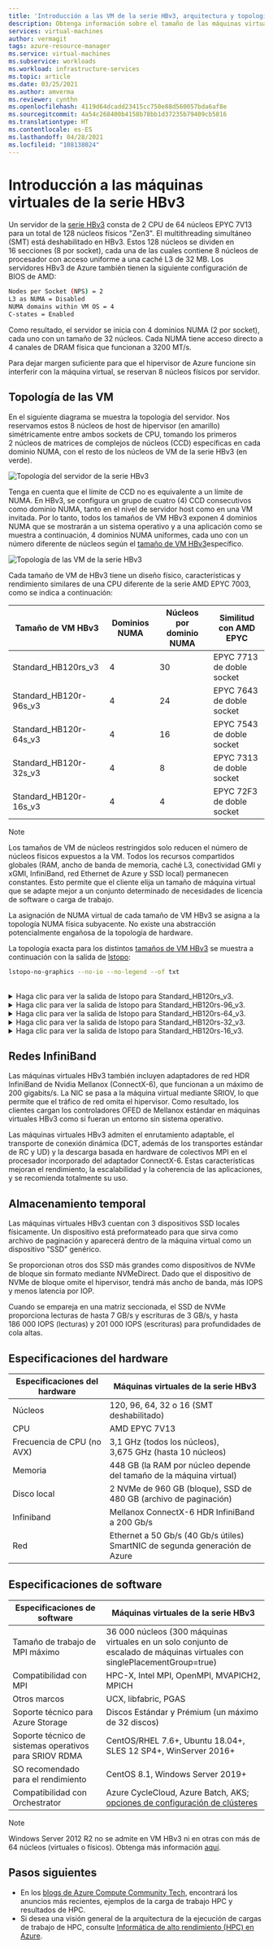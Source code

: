 ```yaml
---
title: 'Introducción a las VM de la serie HBv3, arquitectura y topología: Azure Virtual Machines | Microsoft Docs'
description: Obtenga información sobre el tamaño de las máquinas virtuales de la serie HBv3 en Azure.
services: virtual-machines
author: vermagit
tags: azure-resource-manager
ms.service: virtual-machines
ms.subservice: workloads
ms.workload: infrastructure-services
ms.topic: article
ms.date: 03/25/2021
ms.author: amverma
ms.reviewer: cynthn
ms.openlocfilehash: 4119d64dcadd23415cc750e88d560057bda6af8e
ms.sourcegitcommit: 4a54c268400b4158b78bb1d37235b79409cb5816
ms.translationtype: HT
ms.contentlocale: es-ES
ms.lasthandoff: 04/28/2021
ms.locfileid: "108138024"
---
```

# <a name="hbv3-series-virtual-machine-overview"></a>Introducción a las máquinas virtuales de la serie HBv3 

Un servidor de la [serie HBv3](../../hbv3-series.md) consta de 2 CPU de 64 núcleos EPYC 7V13 para un total de 128 núcleos físicos "Zen3". El multithreading simultáneo (SMT) está deshabilitado en HBv3. Estos 128 núcleos se dividen en 16 secciones (8 por socket), cada una de las cuales contiene 8 núcleos de procesador con acceso uniforme a una caché L3 de 32 MB. Los servidores HBv3 de Azure también tienen la siguiente configuración de BIOS de AMD:

```bash
Nodes per Socket (NPS) = 2
L3 as NUMA = Disabled
NUMA domains within VM OS = 4
C-states = Enabled
```

Como resultado, el servidor se inicia con 4 dominios NUMA (2 por socket), cada uno con un tamaño de 32 núcleos. Cada NUMA tiene acceso directo a 4 canales de DRAM física que funcionan a 3200 MT/s.

Para dejar margen suficiente para que el hipervisor de Azure funcione sin interferir con la máquina virtual, se reservan 8 núcleos físicos por servidor.

## <a name="vm-topology"></a>Topología de las VM

En el siguiente diagrama se muestra la topología del servidor. Nos reservamos estos 8 núcleos de host de hipervisor (en amarillo) simétricamente entre ambos sockets de CPU, tomando los primeros 2 núcleos de matrices de complejos de núcleos (CCD) específicas en cada dominio NUMA, con el resto de los núcleos de VM de la serie HBv3 (en verde).

![Topología del servidor de la serie HBv3](./media/architecture/hbv3/hbv3-topology-server.png)

Tenga en cuenta que el límite de CCD no es equivalente a un límite de NUMA. En HBv3, se configura un grupo de cuatro (4) CCD consecutivos como dominio NUMA, tanto en el nivel de servidor host como en una VM invitada. Por lo tanto, todos los tamaños de VM HBv3 exponen 4 dominios NUMA que se mostrarán a un sistema operativo y a una aplicación como se muestra a continuación, 4 dominios NUMA uniformes, cada uno con un número diferente de núcleos según el [tamaño de VM HBv3](../../hbv3-series.md)específico.

![Topología de las VM de la serie HBv3](./media/architecture/hbv3/hbv3-topology-vm.png)

Cada tamaño de VM de HBv3 tiene un diseño físico, características y rendimiento similares de una CPU diferente de la serie AMD EPYC 7003, como se indica a continuación:

| Tamaño de VM HBv3             | Dominios NUMA | Núcleos por dominio NUMA  | Similitud con AMD EPYC         |
|---------------------------------|--------------|------------------------|----------------------------------|
Standard_HB120rs_v3               | 4            | 30                     | EPYC 7713 de doble socket            |
Standard_HB120r-96s_v3            | 4            | 24                     | EPYC 7643 de doble socket            |
Standard_HB120r-64s_v3            | 4            | 16                     | EPYC 7543 de doble socket            |
Standard_HB120r-32s_v3            | 4            | 8                      | EPYC 7313 de doble socket            |
Standard_HB120r-16s_v3            | 4            | 4                      | EPYC 72F3 de doble socket            |

> [!NOTE]
> Los tamaños de VM de núcleos restringidos solo reducen el número de núcleos físicos expuestos a la VM. Todos los recursos compartidos globales (RAM, ancho de banda de memoria, caché L3, conectividad GMI y xGMI, InfiniBand, red Ethernet de Azure y SSD local) permanecen constantes. Esto permite que el cliente elija un tamaño de máquina virtual que se adapte mejor a un conjunto determinado de necesidades de licencia de software o carga de trabajo.

La asignación de NUMA virtual de cada tamaño de VM HBv3 se asigna a la topología NUMA física subyacente. No existe una abstracción potencialmente engañosa de la topología de hardware. 

La topología exacta para los distintos [tamaños de VM HBv3](../../hbv3-series.md) se muestra a continuación con la salida de [lstopo](https://linux.die.net/man/1/lstopo):
```bash
lstopo-no-graphics --no-io --no-legend --of txt
```
<br>
<details>
<summary>Haga clic para ver la salida de lstopo para Standard_HB120rs_v3.</summary>

![Salida de lstopo para la VM HBv3-120](./media/architecture/hbv3/hbv3-120-lstopo.png)
</details>

<details>
<summary>Haga clic para ver la salida de lstopo para Standard_HB120rs-96_v3.</summary>

![Salida de lstopo para la VM HBv3-96](./media/architecture/hbv3/hbv3-96-lstopo.png)
</details>

<details>
<summary>Haga clic para ver la salida de lstopo para Standard_HB120rs-64_v3.</summary>

![Salida de lstopo para la VM HBv3-64](./media/architecture/hbv3/hbv3-64-lstopo.png)
</details>

<details>
<summary>Haga clic para ver la salida de lstopo para Standard_HB120rs-32_v3.</summary>

![Salida de lstopo para la VM HBv3-32](./media/architecture/hbv3/hbv3-32-lstopo.png)
</details>

<details>
<summary>Haga clic para ver la salida de lstopo para Standard_HB120rs-16_v3.</summary>

![Salida de lstopo para la VM HBv3-16](./media/architecture/hbv3/hbv3-16-lstopo.png)
</details>

## <a name="infiniband-networking"></a>Redes InfiniBand
Las máquinas virtuales HBv3 también incluyen adaptadores de red HDR InfiniBand de Nvidia Mellanox (ConnectX-6), que funcionan a un máximo de 200 gigabits/s. La NIC se pasa a la máquina virtual mediante SRIOV, lo que permite que el tráfico de red omita el hipervisor. Como resultado, los clientes cargan los controladores OFED de Mellanox estándar en máquinas virtuales HBv3 como si fueran un entorno sin sistema operativo.

Las máquinas virtuales HBv3 admiten el enrutamiento adaptable, el transporte de conexión dinámica (DCT, además de los transportes estándar de RC y UD) y la descarga basada en hardware de colectivos MPI en el procesador incorporado del adaptador ConnectX-6. Estas características mejoran el rendimiento, la escalabilidad y la coherencia de las aplicaciones, y se recomienda totalmente su uso.

## <a name="temporary-storage"></a>Almacenamiento temporal
Las máquinas virtuales HBv3 cuentan con 3 dispositivos SSD locales físicamente. Un dispositivo está preformateado para que sirva como archivo de paginación y aparecerá dentro de la máquina virtual como un dispositivo "SSD" genérico.

Se proporcionan otros dos SSD más grandes como dispositivos de NVMe de bloque sin formato mediante NVMeDirect. Dado que el dispositivo de NVMe de bloque omite el hipervisor, tendrá más ancho de banda, más IOPS y menos latencia por IOP.

Cuando se empareja en una matriz seccionada, el SSD de NVMe proporciona lecturas de hasta 7 GB/s y escrituras de 3 GB/s, y hasta 186 000 IOPS (lecturas) y 201 000 IOPS (escrituras) para profundidades de cola altas.

## <a name="hardware-specifications"></a>Especificaciones del hardware 

| Especificaciones del hardware          | Máquinas virtuales de la serie HBv3              |
|----------------------------------|----------------------------------|
| Núcleos                            | 120, 96, 64, 32 o 16 (SMT deshabilitado)               | 
| CPU                              | AMD EPYC 7V13                   | 
| Frecuencia de CPU (no AVX)          | 3,1 GHz (todos los núcleos), 3,675 GHz (hasta 10 núcleos)    | 
| Memoria                           | 448 GB (la RAM por núcleo depende del tamaño de la máquina virtual)         | 
| Disco local                       | 2 NVMe de 960 GB (bloque), SSD de 480 GB (archivo de paginación) | 
| Infiniband                       | Mellanox ConnectX-6 HDR InfiniBand a 200 Gb/s | 
| Red                          | Ethernet a 50 Gb/s (40 Gb/s útiles) SmartNIC de segunda generación de Azure | 

## <a name="software-specifications"></a>Especificaciones de software 

| Especificaciones de software        | Máquinas virtuales de la serie HBv3                                            | 
|--------------------------------|-----------------------------------------------------------|
| Tamaño de trabajo de MPI máximo               | 36 000 núcleos (300 máquinas virtuales en un solo conjunto de escalado de máquinas virtuales con singlePlacementGroup=true) |
| Compatibilidad con MPI                    | HPC-X, Intel MPI, OpenMPI, MVAPICH2, MPICH  |
| Otros marcos          | UCX, libfabric, PGAS                  |
| Soporte técnico para Azure Storage          | Discos Estándar y Prémium (un máximo de 32 discos)              |
| Soporte técnico de sistemas operativos para SRIOV RDMA      | CentOS/RHEL 7.6+, Ubuntu 18.04+, SLES 12 SP4+, WinServer 2016+           |
| SO recomendado para el rendimiento | CentOS 8.1, Windows Server 2019+
| Compatibilidad con Orchestrator           | Azure CycleCloud, Azure Batch, AKS; [opciones de configuración de clústeres](../../sizes-hpc.md#cluster-configuration-options)                      | 

> [!NOTE] 
> Windows Server 2012 R2 no se admite en VM HBv3 ni en otras con más de 64 núcleos (virtuales o físicos). Obtenga más información [aquí](/windows-server/virtualization/hyper-v/supported-windows-guest-operating-systems-for-hyper-v-on-windows).

## <a name="next-steps"></a>Pasos siguientes

- En los [blogs de Azure Compute Community Tech](https://techcommunity.microsoft.com/t5/azure-compute/bg-p/AzureCompute), encontrará los anuncios más recientes, ejemplos de la carga de trabajo HPC y resultados de HPC.
- Si desea una visión general de la arquitectura de la ejecución de cargas de trabajo de HPC, consulte [Informática de alto rendimiento (HPC) en Azure](/azure/architecture/topics/high-performance-computing/).